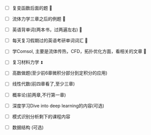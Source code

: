 - [ ] 复变函数后面的题 🔽 
- [ ] 流体力学三章之后的例题 🔽 
- [ ] 英语背单词(两本书，过两遍左右) 🔼 
- [ ] 每天复习假期过的英语考研单词词汇 🔼 
- [ ] 学Comsol, 主要是流体传热，CFD，拓扑优化方面，看相关的文章 🔼 
- [ ] 复习材料力学 ⏫ 
- [ ] 高数做题(至少前6章微积分部分到定积分的应用)
- [ ] 线性代数(前四章看了,至少三章)
- [ ] 概率论(前两章,不行第一章)
- [ ] 深度学习Dive into deep learning的内容(可选)
- [ ] 模式识别分析剩下的课程内容
- [ ] 数据结构 (可选) 

